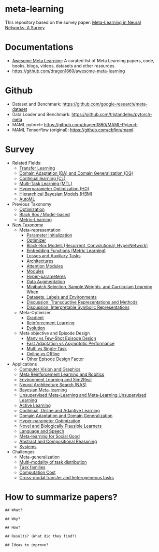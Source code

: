 # meta-learning
This repository based on the survey paper: [Meta-Learning in Neural Networks: A Survey](http://arxiv.org/abs/2004.05439)
# Documentations
- [Awesome Meta Learning](https://github.com/sudharsan13296/Awesome-Meta-Learning): A curated list of Meta Learning papers, code, books, blogs, videos, datasets and other resources.
- https://github.com/dragen1860/awesome-meta-learning

# Github
- Dataset and Benchmark: https://github.com/google-research/meta-dataset
- Data Loader and Benchmark: https://github.com/tristandeleu/pytorch-meta
- MAML pytorch: https://github.com/dragen1860/MAML-Pytorch
- MAML Tensorflow (original): https://github.com/cbfinn/maml

# Survey
- Related Fields:
    - [Transfer Learning](./docs/sections/transfer_learning.md)
    - [Domain Adaptation (DA) and Domain Generalization (DG)](./docs/sections/domain_adaption_and_domain_generalization.md)
    - [Continual learning (CL)](./docs/sections/continual_learning.md)
    - [Multi-Task Learning (MTL)](./docs/sections/multi_task_learning.md)
    - [Hyperparameter Optimization (HO)](./docs/sections/hyperparameter_optimization.md)
    - [Hierarchical Bayesian Models (HBM)](./docs/sections/hierarchical_bayesian_models.md)
    - [AutoML](./docs/sections/auto_ml.md)
- Previous Taxonomy
    - [Optimization](./docs/sections/optimization.md)
    - [Black Box / Model-based](./docs/sections/black_box_model_based.md)
    - [Metric-Learning](./docs/sections/metric_learning.md)
- [New Taxonomy](./docs/sections/taxonomy.md)
    - Meta-representation
        - [Parameter Initialization](./docs/sections/parameter-initialization.md)
        - [Optimizer](./docs/sections/optimizer.md)
        - [Black-Box Models (Recurrent, Convolutional, HyperNetwork)](./docs/sections/black_box_models.md)
        - [Embedding Functions (Metric Learning)](./docs/sections/embedding_functions.md)
        - [Losses and Auxiliary Tasks](./docs/sections/losses_and_auxiliary_tasks.md)
        - [Architectures](./docs/sections/architectures.md)
        - [Attention Modules](./docs/sections/attention_modules.md)
        - [Modules](./docs/sections/modules.md)
        - [Hyper-parameteres](./docs/sections/hyper_parameters.md)
        - [Data Augmentation](./docs/sections/data_augmentation.md)
        - [Minibatch Selection, Sample Weights, and Curriculum Learning When](./docs/sections/minibatch_selection_sample_weights_and_curriculum_learning.md)
        - [Datasets, Labels and Environments](./docs/sections/datasets_labels_and_environments.md)
        - [Discussion: Transductive Representations and Methods](./docs/sections/discussion_transductive_representations_and_methods.md)
        - [Discussion: Interpretable Symbolic Representations](./docs/sections/discussion_interpretable_symbolic_representations.md)
    - Meta-Optimizer
        - [Gradient](./docs/sections/gradient.md)
        - [Reinforcement Learning](./docs/sections/reinforcement_learning.md)
        - [Evolution](./docs/sections/evolution.md)
    - Meta objective and Episode Design
        - [Many vs Few-Shot Episode Design](./docs/sections/many_vs_few_shot_episode_design.md)
        - [Fast Adaptation vs Asymptotic Performance](./docs/sections/fast_adaptation_vs_asymptotic_performance.md)
        - [Multi vs Single-Task](./docs/sections/multi_vs_single_task.md)
        - [Online vs Offline](./docs/sections/online_vs_offline.md)
        - [Other Episode Design Factor](./docs/sections/other_episode_design_factors.md)
- Applications
    - [Computer Vision and Graphics](./docs/applications/computer_vision_and_graphics.md)
    - [Meta Reinforcement Learning and Robitics](./docs/applications/meta_reinforcement_learning_and_robotics.md)
    - [Environment Learning and Sim2Real](./docs/applications/environment_learning_and_sims2real.md)
    - [Neural Architecture Search (NAS)](./docs/applications/neural_architecture_search.md)
    - [Bayesian Meta-learning](./docs/applications/bayesian_meta_learning.md)
    - [Unsupervised Meta-Learning and Meta-Learning Unsupervised Learning](./docs/applications/unsupervised_meta_learning_and_meta_learning_unsupervised_learning.md)
    - [Active Learning](./docs/applications/active_learning.md)
    - [Continual, Online and Adaptive Learning](./docs/applications/continual_online_and_adaptive_learning.md)
    - [Domain Adaptation and Domain Generalization](./docs/applications/domain_adaptation_and_domain_generalization.md)
    - [Hyper-parameter Optimization](./docs/applications/hyper_parameter_optimization.md)
    - [Novel and Biologically Plausible Learners](./docs/applications/novel_and_biologically_plausibe_learners.md)
    - [Language and Speech](./docs/applications/language_and_speech.md)
    - [Meta-learning for Social Good](./docs/applications/meta_learning_for_social_good.md)
    - [Abstract and Compositional Reasoning](./docs/applications/abstract_and_compositional_reasoning.md)
    - [Systems](./docs/applications/systems.md)
- Challenges
    - [Meta-generalization](./docs/challenges/meta_generalization.md)
    - [Multi-modality of task distribution](./docs/challenges/multi_modality_of_task_distribution.md)
    - [Task families](./docs/challenges/task_families.md)
    - [Computation Cost](./docs/challenges/computational_cost.md)
    - [Cross-modal transfer and heterogeneous tasks](./docs/challenges/cross_modal_transfer_and_heterogeneous_tasks.md)

# How to summarize papers?
```html
## What?

## Why?

## How?

## Results? (What did they find?)

## Ideas to improve?
```

        
<!-- <img src="https://render.githubusercontent.com/render/math?math="> -->
<!-- REFERENCE -->
